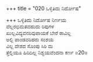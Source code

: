 +++
title = "020 ಒಳ್ಳಿತಿದು ನಿರ್ದೋಷ"

+++
ಒಳ್ಳಿತಿದು ನಿರ್ದೋಷ ನಿರ್ಣಯ  
ವೆಲ್ಲರಭಿಮತವಹುದು ರಿಪುಗಳ  
ಖುಲ್ಲವಿದ್ಯವನರಿವುಪಾಯಕೆ ಬೇರೆ ಠಾವಿಲ್ಲ  
ಅಲ್ಲಿ ಪಾಂಡವರಿಹರು ಸಂಶಯ  
ವಿಲ್ಲ ದೇಶದ ಸೊಂಪು ಸಿರಿ ಮ  
ತ್ತೆಲ್ಲಿಯೂ ಹಿರಿದಿಲ್ಲ ನಿಶ್ವಯವೆಂದನಾ ಕರ್ಣ    ॥20॥